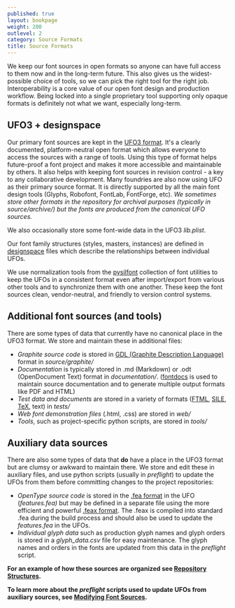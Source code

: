 ```yaml
---
published: true
layout: bookpage
weight: 200
outlevel: 2
category: Source Formats
title: Source Formats
---
```


We keep our font sources in open formats so anyone can have full access to them now and in the long-term future. This also gives us the widest-possible choice of tools, so we can pick the right tool for the right job. Interoperability is a core value of our open font design and production workflow. Being locked into a single proprietary tool supporting only opaque formats is definitely not what we want, especially long-term.

## UFO3 + designspace

Our primary font sources are kept in the [UFO3 format]. It's a clearly documented, platform-neutral open format which allows everyone to access the sources with a range of tools. Using this type of format helps future-proof a font project and makes it more accessible and maintainable by others. It also helps with keeping font sources in revision control - a key to any collaborative development. Many foundries are also now using UFO as their primary source format. It is directly supported by all the main font design tools (Glyphs, Robofont, FontLab, FontForge, etc). *We sometimes store other formats in the repository for archival purposes (typically in source/archive/) but the fonts are produced from the canonical UFO sources.*

We also occasionally store some font-wide data in the UFO3 *lib.plist*.

Our font family structures (styles, masters, instances) are defined in [designspace] files which describe the relationships between individual UFOs.

We use normalization tools from the [pysilfont] collection of font utilities to keep the UFOs in a consistent format even after import/export from various other tools and to synchronize them with one another. These keep the font sources clean, vendor-neutral, and friendly to version control systems.

## Additional font sources (and tools)

There are some types of data that currently have no canonical place in the UFO3 format. We store and maintain these in additional files:

- *Graphite source code* is stored in [GDL (Graphite Description Language)] format in *source/graphite/*
- *Documentation* is typically stored in .md (Markdown) or .odt (OpenDocument Text) format in *documentation/*. ([fontdocs] is used to maintain source documentation and to generate multiple output formats like PDF and HTML)
- *Test data and documents* are stored in a variety of formats ([FTML], [SILE], [TeX], text) in *tests/*
- *Web font demonstration files* (.html, .css) are stored in *web/*
- *Tools*, such as project-specific python scripts, are stored in *tools/*

## Auxiliary data sources

There are also some types of data that __do__ have a place in the UFO3 format but are clumsy or awkward to maintain there. We store and edit these in auxiliary files, and use python scripts (usually in *preflight*) to update the UFOs from them before committing changes to the project repositories:

- *OpenType source code* is stored in the [.fea format] in the UFO (*features.fea)* but may be defined in a separate file using the more efficient and powerful [.feax format]. The .feax is compiled into standard .fea during the build process and should also be used to update the *features.fea* in the UFOs.
- *Individual glyph data* such as production glyph names and glyph orders is stored in a *glyph_data.csv* file for easy maintenance. The glyph names and orders in the fonts are updated from this data in the *preflight* script.

__For an example of how these sources are organized see [Repository Structures].__    

__To learn more about the *preflight* scripts used to update UFOs from auxiliary sources, see [Modifying Font Sources].__

[UFO3 format]: https://unifiedfontobject.org/versions/ufo3/
[designspace]: https://github.com/fonttools/fonttools/tree/main/Doc/source/designspaceLib/index.rst
[pysilfont]: https://github.com/silnrsi/pysilfont
[GDL (Graphite Description Language)]: https://silnrsi.github.io/graphite/graphite_devFont#fontDev
[FTML]: https://github.com/silnrsi/ftml
[SILE]: https://sile-typesetter.org/
[TeX]: https://tug.org/xetex/
[.fea format]: https://github.com/adobe-type-tools/afdko/blob/develop/docs/OpenTypeFeatureFileSpecification.md
[.feax format]: https://github.com/silnrsi/pysilfont/blob/master/docs/feaextensions.md
[Repository Structures]:  Repository_Structures.html
[Modifying Font Sources]: Modifying_Font_Sources.html
[fontdocs]: https://github.com/silnrsi/fontdocs
